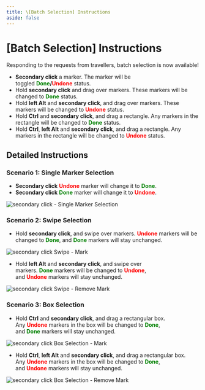 ```yaml
---
title: \[Batch Selection] Instructions
aside: false
---
```


# [Batch Selection] Instructions

Responding to the requests from travellers, batch selection is now available!

- **Secondary click** a marker. The marker will be toggled <b><span style="color: green">Done</span>/<span style="color: red">Undone</span></b> status.
- Hold **secondary click** and drag over markers. These markers will be changed to <b><span style="color: green">Done</span></b> status.
- Hold **left Alt** and **secondary click**, and drag over markers. These markers will be changed to <b><span style="color: red">Undone</span></b> status.
- Hold **Ctrl** and **secondary click**, and drag a rectangle. Any markers in the rectangle will be changed to <b><span style="color: green">Done</span></b> status.
- Hold **Ctrl**, **left Alt** and **secondary click**, and drag a rectangle. Any markers in the rectangle will be changed to <b><span style="color: red">Undone</span></b> status.

## **Detailed Instructions**

### **Scenario 1: Single Marker Selection**

- **Secondary click** <b><span style="color: red">Undone</span></b> marker will change it to <b><span style="color: green">Done</span></b>.
- **Secondary click** <b><span style="color: green">Done</span></b> marker will change it to <b><span style="color: red">Undone</span></b>.

![secondary click - Single Marker Selection](https://assets.yuanshen.site/docs/en/manual/batch1.gif)

### **Scenario 2: Swipe Selection**

- Hold **secondary click**, and swipe over markers. <b><span style="color: red">Undone</span></b> markers will be changed to <b><span style="color: green">Done</span></b>, and <b><span style="color: green">Done</span></b> markers will stay unchanged.

![secondary click Swipe - Mark](https://assets.yuanshen.site/docs/en/manual/batch2.gif)

- Hold **left Alt** and **secondary click**, and swipe over markers. <b><span style="color: green">Done</span></b> markers will be changed to <b><span style="color: red">Undone</span></b>, and <b><span style="color: red">Undone</span></b> markers will stay unchanged.

![secondary click Swipe - Remove Mark](https://assets.yuanshen.site/docs/en/manual/batch3.gif)

### **Scenario 3: Box Selection**

- Hold **Ctrl** and **secondary click**, and drag a rectangular box. Any <b><span style="color: red">Undone</span></b> markers in the box will be changed to <b><span style="color: green">Done</span></b>, and <b><span style="color: green">Done</span></b> markers will stay unchanged.

![secondary click Box Selection - Mark](https://assets.yuanshen.site/docs/en/manual/batch4.gif)

- Hold **Ctrl**, **left Alt** and **secondary click**, and drag a rectangular box. Any <b><span style="color: red">Undone</span></b> markers in the box will be changed to <b><span style="color: green">Done</span></b>, and <b><span style="color: red">Undone</span></b> markers will stay unchanged.

![secondary click Box Selection - Remove Mark](https://assets.yuanshen.site/docs/en/manual/batch5.gif)
